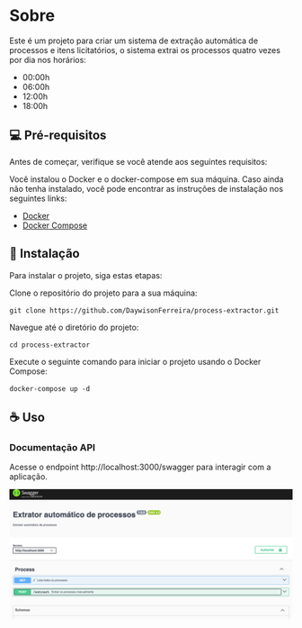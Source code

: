 # Sobre
Este é um projeto para criar um sistema de extração automática de processos e itens licitatórios, o sistema extrai os processos quatro vezes por dia nos horários:
- 00:00h
- 06:00h
- 12:00h
- 18:00h

## 💻 Pré-requisitos

Antes de começar, verifique se você atende aos seguintes requisitos:

Você instalou o Docker e o docker-compose em sua máquina. Caso ainda não tenha instalado, você pode encontrar as instruções de instalação nos seguintes links:

- [Docker](https://docs.docker.com/get-docker/)
- [Docker Compose](https://docs.docker.com/compose/install/)

## 🚀 Instalação

Para instalar o projeto, siga estas etapas:

Clone o repositório do projeto para a sua máquina:
```
git clone https://github.com/DaywisonFerreira/process-extractor.git
```

Navegue até o diretório do projeto:
```
cd process-extractor
```

Execute o seguinte comando para iniciar o projeto usando o Docker Compose:
```
docker-compose up -d
```


## ☕ Uso

### Documentação API
Acesse o endpoint http://localhost:3000/swagger para interagir com a aplicação.

![Swagger](images/swagger.png)
